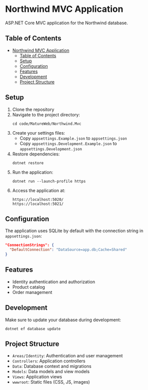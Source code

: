# Northwind MVC Application

ASP.NET Core MVC application for the Northwind database.

## Table of Contents
- [Northwind MVC Application](#northwind-mvc-application)
  - [Table of Contents](#table-of-contents)
  - [Setup](#setup)
  - [Configuration](#configuration)
  - [Features](#features)
  - [Development](#development)
  - [Project Structure](#project-structure)

## Setup

1. Clone the repository
2. Navigate to the project directory:
   ```
   cd code/MatureWeb/Northwind.Mvc
   ```
3. Create your settings files:
   - Copy `appsettings.Example.json` to `appsettings.json`
   - Copy `appsettings.Development.Example.json` to `appsettings.Development.json`
4. Restore dependencies:
   ```
   dotnet restore
   ```
5. Run the application:
   ```
   dotnet run --launch-profile https
   ```
6. Access the application at:
   ```
   https://localhost:5020/
   https://localhost:5021/
   ```

## Configuration

The application uses SQLite by default with the connection string in `appsettings.json`:

```json
"ConnectionStrings": {
  "DefaultConnection": "DataSource=app.db;Cache=Shared"
}
```

## Features

- Identity authentication and authorization
- Product catalog
- Order management

## Development

Make sure to update your database during development:

```
dotnet ef database update
```

## Project Structure

- `Areas/Identity`: Authentication and user management
- `Controllers`: Application controllers
- `Data`: Database context and migrations
- `Models`: Data models and view models
- `Views`: Application views
- `wwwroot`: Static files (CSS, JS, images)